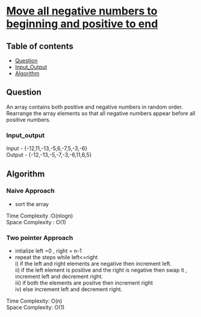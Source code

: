 # [Move all negative numbers to beginning and positive to end](https://www.geeksforgeeks.org/move-negative-numbers-beginning-positive-end-constant-extra-space/)

## Table of contents

- [Question](#question)
- [Input_Output](#input_output)
- [Algorithm](#algorithm)

## Question
An array contains both positive and negative numbers in random order. Rearrange the array elements so that all negative numbers appear before all positive numbers. </br>


### Input_output
Input - {-12,11,-13,-5,6,-7,5,-3,-6} </br>
Output - {-12,-13,-5,-7,-3,-6,11,6,5}

## Algorithm

### Naive Approach
- sort the array

Time Complexity :O(nlogn) </br>
Space Complexity : O(1)

### Two pointer Approach
- intialize left =0 , right = n-1
- repeat the steps while left<=right </br>
i) if the left and right elements are negative then increment left. </br>
ii) if the left element is positive and the right is negative then swap it , increment left and decrement right.</br>
iii) if both the elements are positve then increment right </br>
iv) else increment left and decrement right. </br>

Time Complexity: O(n) </br>
Space Complexity: O(1)